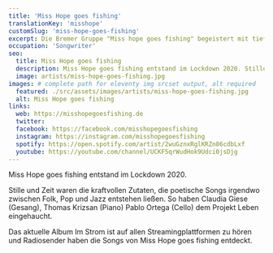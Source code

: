 ```yaml
---
title: 'Miss Hope goes fishing'
translationKey: 'misshope'
customSlug: 'miss-hope-goes-fishing'
excerpt: Die Bremer Gruppe "Miss hope goes fishing" begeistert mit tiefsinnigen Texten und eingängigen Melodien. Poetische Songs irgendwo zwischen Folk, Pop und Jazz.
occupation: 'Songwriter'
seo:
  title: Miss Hope goes fishing
  description: Miss Hope goes fishing entstand im Lockdown 2020. Stille und Zeit waren die kraftvollen Zutaten, die poetische Songs irgendwo zwischen Folk, Pop und Jazz entstehen ließen.
  image: artists/miss-hope-goes-fishing.jpg
images: # complete path for eleventy img srcset output, alt required
  featured: ./src/assets/images/artists/miss-hope-goes-fishing.jpg
  alt: Miss Hope goes fishing
links:
  web: https://misshopegoesfishing.de
  twitter:
  facebook: https://facebook.com/misshopegoesfishing
  instagram: https://instagram.com/misshopegoesfishing
  spotify: https://open.spotify.com/artist/2wuGznxRglKRZn86cdbLxf
  youtube: https://youtube.com/channel/UCKF5qrWudHok9Udci0jsDjg
---
```


Miss Hope goes fishing entstand im Lockdown 2020.

Stille und Zeit waren die kraftvollen Zutaten, die poetische Songs irgendwo zwischen Folk, Pop und Jazz entstehen ließen. So haben Claudia Giese (Gesang), Thomas Krizsan (Piano) Pablo Ortega (Cello) dem Projekt Leben eingehaucht.

Das aktuelle Album Im Strom ist auf allen Streamingplattformen zu hören und Radiosender haben die Songs von Miss Hope goes fishing entdeckt.

